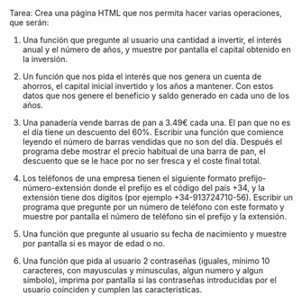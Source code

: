 Tarea:
Crea una página HTML que nos permita hacer varias operaciones, que serán:

1. Una función que pregunte al usuario una cantidad a invertir, el interés anual y el número de años, y muestre por pantalla el capital obtenido en la inversión.

2. Un función que nos pida el interés que nos genera un cuenta de ahorros, el capital inicial invertido y los años a mantener. Con estos datos que nos genere el beneficio y saldo generado en cada uno de los años.


3. Una panadería vende barras de pan a 3.49€ cada una. El pan que no es el día tiene un descuento del 60%. Escribir una función que comience leyendo el número de barras vendidas que no son del día. Después el programa debe mostrar el precio habitual de una barra de pan, el descuento que se le hace por no ser fresca y el coste final total.


4. Los teléfonos de una empresa tienen el siguiente formato prefijo-número-extensión donde el prefijo es el código del país +34, y la extensión tiene dos dígitos (por ejemplo +34-913724710-56). Escribir un programa que pregunte por un número de teléfono con este formato y muestre por pantalla el número de teléfono sin el prefijo y la extensión.

5. Una función que pregunte al usuario su fecha de nacimiento y muestre por pantalla si es mayor de edad o no.


6. Una función que pida al usuario 2 contraseñas (iguales, mínimo 10 caracteres, con mayusculas y minusculas, algun numero y algun simbolo), imprima por pantalla si las contraseñas introducidas por el usuario coinciden y cumplen las caracteristicas.